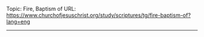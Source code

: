 Topic: Fire, Baptism of
URL: https://www.churchofjesuschrist.org/study/scriptures/tg/fire-baptism-of?lang=eng

---

